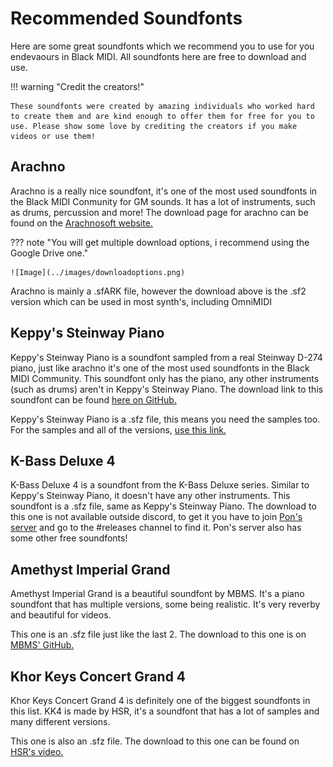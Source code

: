 # Recommended Soundfonts

Here are some great soundfonts which we recommend you to use for you endevaours in Black MIDI. All soundfonts here are free to download and use.

!!! warning "Credit the creators!"

    These soundfonts were created by amazing individuals who worked hard to create them and are kind enough to offer them for free for you to use. Please show some love by crediting the creators if you make videos or use them!

## Arachno

Arachno is a really nice soundfont, it's one of the most used soundfonts in the Black MIDI Conmunity for GM sounds.
It has a lot of instruments, such as drums, percussion and more!
The download page for arachno can be found on the [Arachnosoft website.](https://www.arachnosoft.com/main/download.php?id=soundfont-sf2)

??? note "You will get multiple download options, i recommend using the Google Drive one."
      
    ![Image](../images/downloadoptions.png)

Arachno is mainly a .sfARK file, however the download above is the .sf2 version which can be used in most synth's, including OmniMIDI

## Keppy's Steinway Piano

Keppy's Steinway Piano is a soundfont sampled from a real Steinway D-274 piano, just like arachno it's one of the most used soundfonts in the Black MIDI Community.
This soundfont only has the piano, any other instruments (such as drums) aren't in Keppy's Steinway Piano.
The download link to this soundfont can be found [here on GitHub.](https://github.com/rastating/Keppy-Steinway-Piano)

Keppy's Steinway Piano is a .sfz file, this means you need the samples too.
For the samples and all of the versions, [use this link.](https://github.com/rastating/Keppy-Steinway-Piano/archive/refs/tags/6.27.zip)

## K-Bass Deluxe 4

K-Bass Deluxe 4 is a soundfont from the K-Bass Deluxe series. Similar to Keppy's Steinway Piano, it doesn't have any other instruments.
This soundfont is a .sfz file, same as Keppy's Steinway Piano.
The download to this one is not available outside discord, to get it you have to join [Pon's server](https://discord.com/invite/ePRZYuG6zf) and go to the #releases channel to find it. Pon's server also has some other free soundfonts!

## Amethyst Imperial Grand

Amethyst Imperial Grand is a beautiful soundfont by MBMS. It's a piano soundfont that has multiple versions, some being realistic. It's very reverby and beautiful for videos.

This one is an .sfz file just like the last 2.
The download to this one is on [MBMS' GitHub.](https://github.com/MyBlackMIDIScore/AmethystImperialGrand)

## Khor Keys Concert Grand 4

Khor Keys Concert Grand 4 is definitely one of the biggest soundfonts in this list. KK4 is made by HSR, it's a soundfont that has a lot of samples and many different versions.

This one is also an .sfz file.
The download to this one can be found on [HSR's video.](https://youtu.be/-aPpXwZDMsE?si=jzzs5gkO7eIFhvrw)
